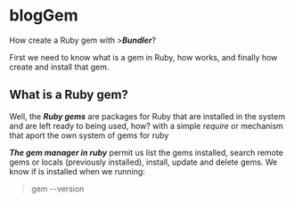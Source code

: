 # blogGem
How create a Ruby gem with >***Bundler***?

First we need to know what is a gem in Ruby, how works, and finally how create and install that gem.

## What is a Ruby gem?

Well, the ***Ruby gems*** are packages for Ruby that are installed in the system and are left ready to being used, how? with a simple *require* or mechanism that aport the own system of gems for ruby 

***The gem manager in ruby*** permit us list the gems installed, search remote gems or locals (previously installed), install, update and delete gems. We know if is installed when we running:

>gem  --version



